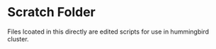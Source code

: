 # Scratch Folder

Files lcoated in this directly are edited scripts for use in hummingbird cluster.
